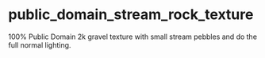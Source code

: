 # public_domain_stream_rock_texture
100% Public Domain 2k gravel texture with small stream pebbles and do the full normal lighting.
